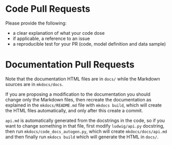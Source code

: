 # Code Pull Requests

Please provide the following:

- a clear explanation of what your code dose
- if applicable, a reference to an issue
- a reproducible test for your PR (code, model definition and data sample)

# Documentation Pull Requests

Note that the documentation HTML files are in `docs/` while the Markdown sources are in `mkdocs/docs`.

If you are proposing a modification to the documentation you should change only the Markdown files, then recreate the documentation as explained in the `mkdocs/README.md` file with `mkdocs build`, which will create the HTML files automatically, and only after this create a commit.

`api.md` is automatically generated from the docstrings in the code, so if you want to change something in that file, first modify `ludwig/api.py` docstring, then run `mkdocs/code_docs_autogen.py`, which will create `mkdocs/docs/api.md` and then finally run `mkdocs build` which will generate the HTML in `docs/`.
